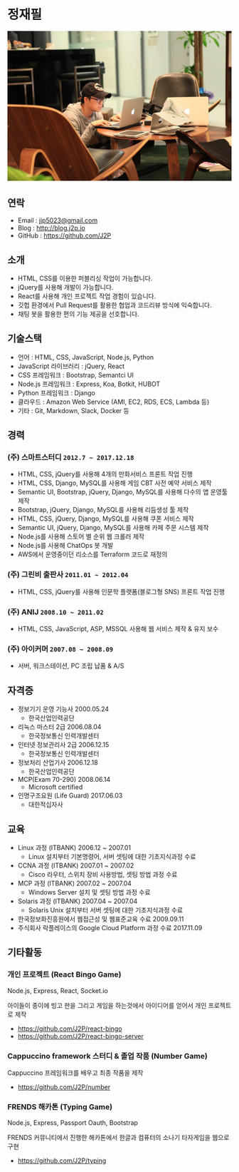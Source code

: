# 정재필

![J2P Profile](images/j2p.jpg)

## 연락
* Email : jjp5023@gmail.com 
* Blog : http://blog.j2p.io 	
* GitHub : https://github.com/J2P

## 소개
* HTML, CSS를 이용한 퍼블리싱 작업이 가능합니다.
* jQuery를 사용해 개발이 가능합니다.
* React를 사용해 개인 프로젝트 작업 경험이 있습니다.
* 깃헙 환경에서 Pull Request를 활용한 협업과 코드리뷰 방식에 익숙합니다.
* 채팅 봇을 활용한 편의 기능 제공을 선호합니다.

## 기술스택
* 언어 : HTML, CSS, JavaScript, Node.js, Python
* JavaScript 라이브러리 : jQuery, React
* CSS 프레임워크 : Bootstrap, Semantci UI
* Node.js 프레임워크 : Express, Koa, Botkit, HUBOT
* Python 프레임워크 : Django
* 클라우드 : Amazon Web Service (AMI, EC2, RDS, ECS, Lambda 등)
* 기타 : Git, Markdown, Slack, Docker 등

##  경력
### (주) 스마트스터디 `2012.7 ~ 2017.12.18`

* HTML, CSS, jQuery를 사용해 4개의 만화서비스 프론트 작업 진행
* HTML, CSS, Django, MySQL를 사용해 게임 CBT 사전 예약 서비스 제작
* Semantic UI, Bootstrap, jQuery, Django, MySQL를 사용해 다수의 앱 운영툴 제작
* Bootstrap, jQuery, Django, MySQL를 사용해 리듬생성 툴 제작
* HTML, CSS, jQuery, Django, MySQL를 사용해 쿠폰 서비스 제작
* Semantic UI, jQuery, Django, MySQL를 사용해 카페 주문 시스템 제작
* Node.js를 사용해 스토어 별 순위 웹 크롤러 제작
* Node.js를 사용해 ChatOps 봇 개발
* AWS에서 운영중이던 리소스를 Terraform 코드로 재정의

### (주) 그린비 출판사 `2011.01 ~ 2012.04`

* HTML, CSS, jQuery를 사용해 인문학 플랫폼(블로그형 SNS) 프론트 작업 진행

### (주) ANIJ `2008.10 ~ 2011.02`

* HTML, CSS, JavaScript, ASP, MSSQL 사용해 웹 서비스 제작 & 유지 보수

### (주) 아이커머 `2007.08 ~ 2008.09`

* 서버, 워크스테이션, PC 조립 납품 & A/S

## 자격증
* 정보기기 운영 기능사 2000.05.24
  * 한국산업인력공단
* 리눅스 마스터 2급 2006.08.04
  * 한국정보통신 인력개발센터
* 인터넷 정보관리사 2급 2006.12.15
  * 한국정보통신 인력개발센터
* 정보처리 산업기사 2006.12.18
  * 한국산업인력공단
* MCP(Exam 70-290) 2008.06.14
  * Microsoft certified
* 인명구조요원 (Life Guard) 2017.06.03
  * 대한적십자사

## 교육
* Linux 과정 (ITBANK) 2006.12 ~ 2007.01
	* Linux 설치부터 기본명령어, 서버 셋팅에 대한 기초지식과정 수료
* CCNA 과정 (ITBANK) 2007.01 ~ 2007.02
	* Cisco 라우터, 스위치 장비 사용방법, 셋팅 방법 과정 수료
* MCP 과정 (ITBANK) 2007.02 ~ 2007.04
	* Windows Server 설치 및 셋팅 방법 과정 수료
* Solaris 과정 (ITBANK) 2007.04 ~ 2007.04
	* Solaris Unix 설치부터 서버 셋팅에 대한 기초지식과정 수료
* 한국정보화진흥원에서 웹접근성 및 웹표준교육 수료 2009.09.11
* 주식회사 락플레이스의 Google Cloud Platform 과정 수료 2017.11.09

## 기타활동
### 개인 프로젝트 (React Bingo Game)
Node.js, Express, React, Socket.io

아이들이 종이에 빙고 판을 그리고 게임을 하는것에서 아이디어를 얻어서 개인 프로젝트로 제작
* https://github.com/J2P/react-bingo
* https://github.com/J2P/react-bingo-server

### Cappuccino framework 스터디 & 졸업 작품 (Number Game)
Cappuccino 프레임워크를 배우고 최종 작품을 제작
* https://github.com/J2P/number

### FRENDS 해카톤 (Typing Game)
Node.js, Express, Passport Oauth, Bootstrap

FRENDS 커뮤니티에서 진행한 해카톤에서 한글과 컴퓨터의 소나기 타자게임을 웹으로 구현
* https://github.com/J2P/typing
